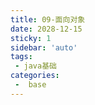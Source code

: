 ```yaml
---
title: 09-面向对象
date: 2028-12-15
sticky: 1
sidebar: 'auto'
tags:
 - java基础
categories:
 -  base
---
```

